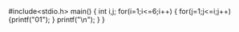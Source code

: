 #include<stdio.h>
main()
{
	int i,j;
	for(i=1;i<=6;i++)
	{
		for(j=1;j<=i;j++)
		{printf("01");
		}
		printf("\n");
	}
}
